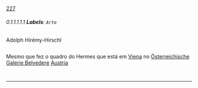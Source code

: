 [227](https://github.com/guilhermeprokisch/guilherme/issues/227) 
###### 0.1.1.1.1.1 **Labels**: `Arte`



Adolph Hirémy-Hirschl



![]()


Mesmo que fez o quadro do Hermes que está em [Viena](Viena.md) no [Österreichische Galerie Belvedere](Österreichische-Galerie-Belvedere) [Austria](Austria.md)

![]()



![]()

-------------------------------------------------------------------------------

